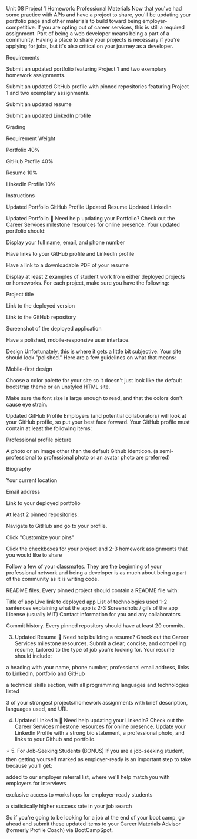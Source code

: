 Unit 08 Project 1 Homework: Professional Materials
Now that you've had some practice with APIs and have a project to share, you'll be updating your portfolio page and other materials to build toward being employer-competitive.
If you are opting out of career services, this is still a required assignment. Part of being a web developer means being a part of a community. Having a place to share your projects is necessary if you're applying for jobs, but it's also critical on your journey as a developer.

Requirements


Submit an updated portfolio featuring Project 1 and two exemplary homework assignments.


Submit an updated GitHub profile with pinned repositories featuring Project 1 and two exemplary assignments.


Submit an updated resume


Submit an updated LinkedIn profile



Grading



Requirement
Weight




Portfolio
40%


GitHub Profile
40%


Resume
10%


LinkedIn Profile
10%




Instructions

Updated Portfolio
GitHub Profile
Updated Resume
Updated LinkedIn


Updated Portfolio
💁 Need help updating your Portfolio? Check out the Career Services milestone resources for online presence.
Your updated portfolio should:


Display your full name, email, and phone number


Have links to your GitHub profile and LinkedIn profile


Have a link to a downloadable PDF of your resume


Display at least 2 examples of student work from either deployed projects or homeworks. For each project, make sure you have the following:


Project title


Link to the deployed version


Link to the GitHub repository


Screenshot of the deployed application




Have a polished, mobile-responsive user interface.



Design
Unfortunately, this is where it gets a little bit subjective. Your site should look
"polished." Here are a few guidelines on what that means:


Mobile-first design


Choose a color palette for your site so it doesn't just look like
the default bootstrap theme or an unstyled HTML site.


Make sure the font size is large enough to read, and that the colors don't cause eye strain.



Updated GitHub Profile
Employers (and potential collaborators) will look at your GitHub profile, so put your best face forward.
Your GitHub profile must contain at least the following items:


Professional profile picture

A photo or an image other than the default Github identicon. (a semi-professional to professional photo or an avatar photo are preferred)



Biography


Your current location


Email address


Link to your deployed portfolio


At least 2 pinned repositories:


Navigate to GitHub and go to your profile.


Click "Customize your pins"


Click the checkboxes for your project and 2-3 homework assignments that you would like to share




Follow a few of your classmates. They are the beginning of your professional network and being a developer is as much about being a part of the community as it is writing code.


README files. Every pinned project should contain a README file with:

Title of app
Live link to deployed app
List of technologies used
1-2 sentences explaining what the app is
2-3 Screenshots / gifs of the app
License (usually MIT)
Contact information for you and any collaborators



Commit history. Every pinned repository should have at least 20 commits.



3. Updated Resume
💁 Need help building a resume? Check out the Career Services milestone resources.
Submit a clear, concise, and compelling resume, tailored to the type of job you’re looking for.
Your resume should include:


a heading with your name, phone number, professional email address, links to LinkedIn, portfolio and GitHub


a technical skills section, with all programming languages and technologies listed


3 of your strongest projects/homework assignments with brief description, languages used, and URL



4. Updated LinkedIn
💁 Need help updating your LinkedIn? Check out the Career Services milestone resources for online presence.
Update your LinkedIn Profile with a strong bio statement, a professional photo, and links to your Github and portfolio.

⭐ 5. For Job-Seeking Students (BONUS)
If you are a job-seeking student, then getting yourself marked as employer-ready is an important step to take because you'll get:


added to our employer referral list, where we'll help match you with employers for interviews


exclusive access to workshops for employer-ready students


a statistically higher success rate in your job search


So if you're going to be looking for a job at the end of your boot camp, go ahead and submit these updated items to your Career Materials Advisor (formerly Profile Coach) via BootCampSpot.